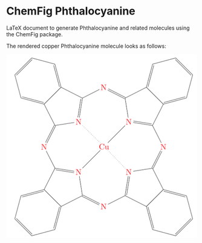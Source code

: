 # ChemFig Phthalocyanine

LaTeX document to generate Phthalocyanine and related molecules using the ChemFig package.

The rendered copper Phthalocyanine molecule looks as follows:

![copper Phthalocyanine](figs/CuPc.png)
